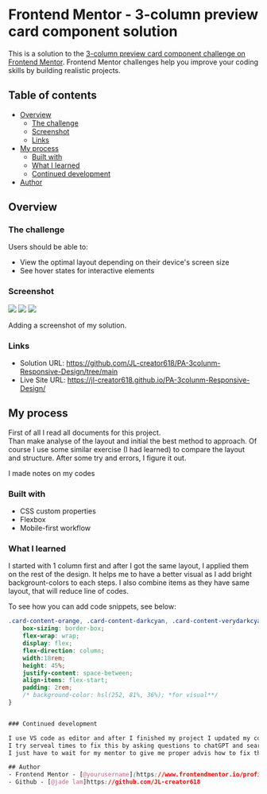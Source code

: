 # Frontend Mentor - 3-column preview card component solution

This is a solution to the [3-column preview card component challenge on Frontend Mentor](https://www.frontendmentor.io/challenges/3column-preview-card-component-pH92eAR2-). Frontend Mentor challenges help you improve your coding skills by building realistic projects. 

## Table of contents

- [Overview](#overview)
  - [The challenge](#the-challenge)
  - [Screenshot](#screenshot)
  - [Links](#links)
- [My process](#my-process)
  - [Built with](#built-with)
  - [What I learned](#what-i-learned)
  - [Continued development](#continued-development)
- [Author](#author)


## Overview

### The challenge

Users should be able to:

- View the optimal layout depending on their device's screen size
- See hover states for interactive elements

### Screenshot

![](./screenshot_desktop.jpg) 
![](./screenshot_moblie.jpg)
![](./Screenshot_6-12-20jl-creator618.github.io.jpg)

Adding a screenshot of my solution. 

### Links

- Solution URL: https://github.com/JL-creator618/PA-3colunm-Responsive-Design/tree/main
- Live Site URL: https://jl-creator618.github.io/PA-3colunm-Responsive-Design/

## My process

First of all I read all documents for this project.  
Than make analyse of the layout and initial the best method to approach.
Of course I use some similar exercise (I had learned) to compare the layout and structure.
After some try and errors, I figure it out.

I made notes on my codes

### Built with

- CSS custom properties
- Flexbox
- Mobile-first workflow


### What I learned

I started with 1 column first and after I got the same layout, I applied them on the rest of the design. 
It helps me to have a better visual as I add bright backgrount-colors to each steps.
I also combine items as they have same layout, that will reduce line of codes. 

To see how you can add code snippets, see below:

```css
.card-content-orange, .card-content-darkcyan, .card-content-verydarkcyan{
    box-sizing: border-box;
    flex-wrap: wrap;
    display: flex;
    flex-direction: column;
    width:18rem;
    height: 45%;
    justify-content: space-between;
    align-items: flex-start;
    padding: 2rem;
    /* background-color: hsl(252, 81%, 36%); *for visual**/
}


### Continued development

I use VS code as editor and after I finished my project I updated my code to Github. I also make a live site url. Unfortunately the image 'icon of cars' is not appearing (see last one screenshot). 
I try serveal times to fix this by asking questions to chatGPT and search online. 
I just have to wait for my mentor to give me proper advis how to fix this.  

## Author
- Frontend Mentor - [@yourusername](https://www.frontendmentor.io/profile/yourusername)
- Github - [@jade lam]https://github.com/JL-creator618


